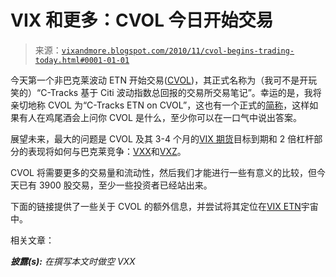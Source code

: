 <!--yml

类别：未分类

date: 2024-05-18 16:58:45

-->

# VIX 和更多：CVOL 今日开始交易

> 来源：[`vixandmore.blogspot.com/2010/11/cvol-begins-trading-today.html#0001-01-01`](http://vixandmore.blogspot.com/2010/11/cvol-begins-trading-today.html#0001-01-01)

今天第一个非巴克莱波动 ETN 开始交易([CVOL](http://vixandmore.blogspot.com/search/label/CVOL))，其正式名称为（我可不是开玩笑的）“C-Tracks 基于 Citi 波动指数总回报的交易所交易笔记”。幸运的是，我将亲切地称 CVOL 为“C-Tracks ETN on CVOL”，这也有一个正式的[简称](http://www.nyse.com/pdfs/CVOL.pdf)，这样如果有人在鸡尾酒会上问你 CVOL 是什么，至少你可以在一口气中说出答案。

展望未来，最大的问题是 CVOL 及其 3-4 个月的[VIX 期货](http://vixandmore.blogspot.com/search/label/VIX%20futures)目标到期和 2 倍杠杆部分的表现将如何与巴克莱竞争：[VXX](http://vixandmore.blogspot.com/search/label/VXX)和[VXZ](http://vixandmore.blogspot.com/search/label/VXZ)。

CVOL 将需要更多的交易量和流动性，然后我们才能进行一些有意义的比较，但今天已有 3900 股交易，至少一些投资者已经站出来。

下面的链接提供了一些关于 CVOL 的额外信息，并尝试将其定位在[VIX ETN](http://vixandmore.blogspot.com/search/label/VIX%20ETN)宇宙中。

相关文章：

***披露(s):*** *在撰写本文时做空 VXX*
